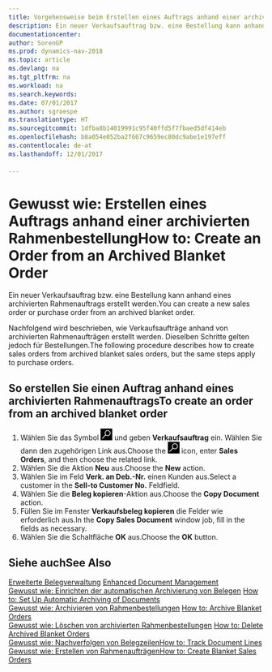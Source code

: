 ```yaml
---
title: Vorgehensweise beim Erstellen eines Auftrags anhand einer archivierten Rahmenbestellung
description: Ein neuer Verkaufsauftrag bzw. eine Bestellung kann anhand eines archivierten Rahmenauftrags erstellt werden.
documentationcenter: 
author: SorenGP
ms.prod: dynamics-nav-2018
ms.topic: article
ms.devlang: na
ms.tgt_pltfrm: na
ms.workload: na
ms.search.keywords: 
ms.date: 07/01/2017
ms.author: sgroespe
ms.translationtype: HT
ms.sourcegitcommit: 1dfba8b14019991c95f40ffd5f7fbaed5df414eb
ms.openlocfilehash: b8a054e052ba2f667c9659ec80dc9abe1e197eff
ms.contentlocale: de-at
ms.lasthandoff: 12/01/2017

---
```

# <a name="how-to-create-an-order-from-an-archived-blanket-order"></a><span data-ttu-id="260b4-103">Gewusst wie: Erstellen eines Auftrags anhand einer archivierten Rahmenbestellung</span><span class="sxs-lookup"><span data-stu-id="260b4-103">How to: Create an Order from an Archived Blanket Order</span></span>
<span data-ttu-id="260b4-104">Ein neuer Verkaufsauftrag bzw. eine Bestellung kann anhand eines archivierten Rahmenauftrags erstellt werden.</span><span class="sxs-lookup"><span data-stu-id="260b4-104">You can create a new sales order or purchase order from an archived blanket order.</span></span>  

<span data-ttu-id="260b4-105">Nachfolgend wird beschrieben, wie Verkaufsaufträge anhand von archivierten Rahmenaufträgen erstellt werden. Dieselben Schritte gelten jedoch für Bestellungen.</span><span class="sxs-lookup"><span data-stu-id="260b4-105">The following procedure describes how to create sales orders from archived blanket sales orders, but the same steps apply to purchase orders.</span></span>  

## <a name="to-create-an-order-from-an-archived-blanket-order"></a><span data-ttu-id="260b4-106">So erstellen Sie einen Auftrag anhand eines archivierten Rahmenauftrags</span><span class="sxs-lookup"><span data-stu-id="260b4-106">To create an order from an archived blanket order</span></span>  

1.  <span data-ttu-id="260b4-107">Wählen Sie das Symbol ![Nach Seite oder Bericht suchen](../../media/ui-search/search_small.png "Nach Seite oder Bericht suchen") und geben **Verkaufsauftrag** ein. Wählen Sie dann den zugehörigen Link aus.</span><span class="sxs-lookup"><span data-stu-id="260b4-107">Choose the ![Search for Page or Report](../../media/ui-search/search_small.png "Search for Page or Report icon") icon, enter **Sales Orders**, and then choose the related link.</span></span>  
2.  <span data-ttu-id="260b4-108">Wählen Sie die Aktion **Neu** aus.</span><span class="sxs-lookup"><span data-stu-id="260b4-108">Choose the **New** action.</span></span>   
3.  <span data-ttu-id="260b4-109">Wählen Sie im Feld **Verk. an Deb.-Nr.** einen Kunden aus.</span><span class="sxs-lookup"><span data-stu-id="260b4-109">Select a customer in the **Sell-to Customer No.**</span></span> <span data-ttu-id="260b4-110">Feld</span><span class="sxs-lookup"><span data-stu-id="260b4-110">field.</span></span>  
4.  <span data-ttu-id="260b4-111">Wählen Sie die **Beleg kopieren**-Aktion aus.</span><span class="sxs-lookup"><span data-stu-id="260b4-111">Choose the **Copy Document** action.</span></span>  
5.  <span data-ttu-id="260b4-112">Füllen Sie im Fenster **Verkaufsbeleg kopieren** die Felder wie erforderlich aus.</span><span class="sxs-lookup"><span data-stu-id="260b4-112">In the **Copy Sales Document** window job, fill in the fields as necessary.</span></span>
6.  <span data-ttu-id="260b4-113">Wählen Sie die Schaltfläche **OK** aus.</span><span class="sxs-lookup"><span data-stu-id="260b4-113">Choose the **OK** button.</span></span>  

## <a name="see-also"></a><span data-ttu-id="260b4-114">Siehe auch</span><span class="sxs-lookup"><span data-stu-id="260b4-114">See Also</span></span>  
 <span data-ttu-id="260b4-115">[Erweiterte Belegverwaltung](enhanced-document-management.md) </span><span class="sxs-lookup"><span data-stu-id="260b4-115">[Enhanced Document Management](enhanced-document-management.md) </span></span>  
 <span data-ttu-id="260b4-116">[Gewusst wie: Einrichten der automatischen Archivierung von Belegen](how-to-set-up-automatic-archiving-of-documents.md) </span><span class="sxs-lookup"><span data-stu-id="260b4-116">[How to: Set Up Automatic Archiving of Documents](how-to-set-up-automatic-archiving-of-documents.md) </span></span>  
 <span data-ttu-id="260b4-117">[Gewusst wie: Archivieren von Rahmenbestellungen](how-to-archive-blanket-orders.md) </span><span class="sxs-lookup"><span data-stu-id="260b4-117">[How to: Archive Blanket Orders](how-to-archive-blanket-orders.md) </span></span>  
 <span data-ttu-id="260b4-118">[Gewusst wie: Löschen von archivierten Rahmenbestellungen](how-to-delete-archived-blanket-orders.md) </span><span class="sxs-lookup"><span data-stu-id="260b4-118">[How to: Delete Archived Blanket Orders](how-to-delete-archived-blanket-orders.md) </span></span>  
 [<span data-ttu-id="260b4-119">Gewusst wie: Nachverfolgen von Belegzeilen</span><span class="sxs-lookup"><span data-stu-id="260b4-119">How to: Track Document Lines</span></span>](how-to-track-document-lines.md)  
 [<span data-ttu-id="260b4-120">Gewusst wie: Erstellen von Rahmenaufträgen</span><span class="sxs-lookup"><span data-stu-id="260b4-120">How to: Create Blanket Sales Orders</span></span>](../../sales-how-to-create-blanket-sales-orders.md) 

